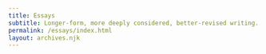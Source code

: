 ```yaml
---
title: Essays
subtitle: Longer-form, more deeply considered, better-revised writing.
permalink: /essays/index.html
layout: archives.njk
---
```

